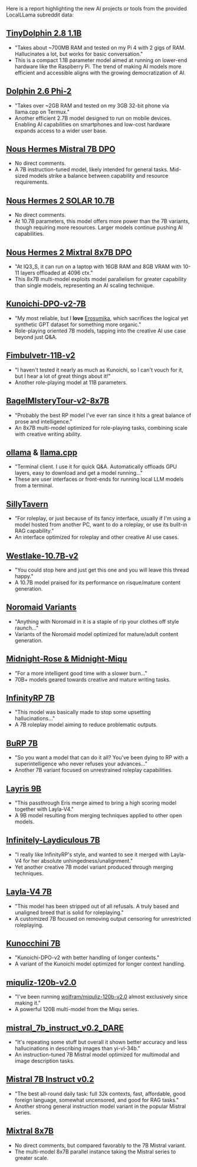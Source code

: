 Here is a report highlighting the new AI projects or tools from the provided LocalLLama subreddit data:

## [TinyDolphin 2.8 1.1B](https://huggingface.co/Crataco/TinyDolphin-2.8-1.1b-imatrix-GGUF)

- "Takes about ~700MB RAM and tested on my Pi 4 with 2 gigs of RAM. Hallucinates a lot, but works for basic conversation."
- This is a compact 1.1B parameter model aimed at running on lower-end hardware like the Raspberry Pi. The trend of making AI models more efficient and accessible aligns with the growing democratization of AI.

## [Dolphin 2.6 Phi-2](https://huggingface.co/TheBloke/dolphin-2_6-phi-2-GGUF)

- "Takes over ~2GB RAM and tested on my 3GB 32-bit phone via llama.cpp on Termux."
- Another efficient 2.7B model designed to run on mobile devices. Enabling AI capabilities on smartphones and low-cost hardware expands access to a wider user base.

## [Nous Hermes Mistral 7B DPO](https://huggingface.co/Crataco/Nous-Hermes-2-Mistral-7B-DPO-imatrix-GGUF)

- No direct comments.
- A 7B instruction-tuned model, likely intended for general tasks. Mid-sized models strike a balance between capability and resource requirements.

## [Nous Hermes 2 SOLAR 10.7B](https://huggingface.co/TheBloke/Nous-Hermes-2-SOLAR-10.7B-GGUF)

- No direct comments.
- At 10.7B parameters, this model offers more power than the 7B variants, though requiring more resources. Larger models continue pushing AI capabilities.

## [Nous Hermes 2 Mixtral 8x7B DPO](https://huggingface.co/mradermacher/Nous-Hermes-2-Mixtral-8x7B-DPO-i1-GGUF)

- "At IQ3_S, it can run on a laptop with 16GB RAM and 8GB VRAM with 10-11 layers offloaded at 4096 ctx."
- This 8x7B multi-model exploits model parallelism for greater capability than single models, representing an AI scaling technique.

## [Kunoichi-DPO-v2-7B](https://huggingface.co/brittlewis12/Kunoichi-DPO-v2-7B-GGUF)

- "My most reliable, but I **love** [Erosumika](https://huggingface.co/Lewdiculous/Erosumika-7B-GGUF-IQ-Imatrix), which sacrifices the logical yet synthetic GPT dataset for something more organic."
- Role-playing oriented 7B models, tapping into the creative AI use case beyond just Q&A.

## [Fimbulvetr-11B-v2](https://huggingface.co/mradermacher/Fimbulvetr-11B-v2-i1-GGUF)

- "I haven't tested it nearly as much as Kunoichi, so I can't vouch for it, but I hear a lot of great things about it!"
- Another role-playing model at 11B parameters.

## [BagelMIsteryTour-v2-8x7B](https://huggingface.co/ycros/BagelMIsteryTour-v2-8x7B-GGUF)

- "Probably the best RP model I've ever ran since it hits a great balance of prose and intelligence."
- An 8x7B multi-model optimized for role-playing tasks, combining scale with creative writing ability.

## [ollama](https://github.com/ollama/ollama) & [llama.cpp](https://github.com/ggerganov/llama.cpp)

- "Terminal client. I use it for quick Q&A. Automatically offloads GPU layers, easy to download and get a model running..."
- These are user interfaces or front-ends for running local LLM models from a terminal.

## [SillyTavern](https://github.com/SillyTavern/SillyTavern)

- "For roleplay, or just because of its fancy interface, usually if I'm using a model hosted from another PC, want to do a roleplay, or use its built-in RAG capability."
- An interface optimized for roleplay and other creative AI use cases.

## [Westlake-10.7B-v2](https://huggingface.co/Westlake-10.7B-v2)

- "You could stop here and just get this one and you will leave this thread happy."
- A 10.7B model praised for its performance on risque/mature content generation.

## [Noromaid Variants](https://huggingface.co/Crataco/TinyDolphin-2.8-1.1b-imatrix-GGUF)

- "Anything with Noromaid in it is a staple of rip your clothes off style raunch..."
- Variants of the Noromaid model optimized for mature/adult content generation.

## [Midnight-Rose & Midnight-Miqu](https://huggingface.co/Midnight-Miqu)

- "For a more intelligent good time with a slower burn..."
- 70B+ models geared towards creative and mature writing tasks.

## [InfinityRP 7B](https://huggingface.co/Endevor/InfinityRP-v1-7B)

- "This model was basically made to stop some upsetting hallucinations..."
- A 7B roleplay model aiming to reduce problematic outputs.

## [BuRP 7B](https://huggingface.co/ChaoticNeutrals/BuRP_7B)

- "So you want a model that can do it all? You've been dying to RP with a superintelligence who never refuses your advances..."
- Another 7B variant focused on unrestrained roleplay capabilities.

## [Layris 9B](https://huggingface.co/ChaoticNeutrals/Layris_9B)

- "This passthrough Eris merge aimed to bring a high scoring model together with Layla-V4."
- A 9B model resulting from merging techniques applied to other open models.

## [Infinitely-Laydiculous 7B](https://huggingface.co/Nitral-AI/Infinitely-Laydiculous-7B)

- "I really like InfinityRP's style, and wanted to see it merged with Layla-V4 for her absolute unhingedness/unalignment."
- Yet another creative 7B model variant produced through merging techniques.

## [Layla-V4 7B](https://huggingface.co/l3utterfly/mistral-7b-v0.1-layla-v4)

- "This model has been stripped out of all refusals. A truly based and unaligned breed that is solid for roleplaying."
- A customized 7B focused on removing output censoring for unrestricted roleplaying.

## [Kunocchini 7B](https://huggingface.co/Nitral-AI/Kunocchini-7b-128k-test)

- "Kunoichi-DPO-v2 with better handling of longer contexts."
- A variant of the Kunoichi model optimized for longer context handling.

## [miquliz-120b-v2.0](https://huggingface.co/wolfram/miquliz-120b-v2.0)

- "I've been running [wolfram/miquliz-120b-v2.0](https://huggingface.co/wolfram/miquliz-120b-v2.0) almost exclusively since making it."
- A powerful 120B multi-model from the Miqu series.

## [mistral_7b_instruct_v0.2_DARE](https://huggingface.co/mistral_7b_instruct_v0.2_DARE)

- "It's repeating some stuff but overall it shown better accuracy and less hallucinations in describing images than yi-vl-34b."
- An instruction-tuned 7B Mistral model optimized for multimodal and image description tasks.

## [Mistral 7B Instruct v0.2](https://huggingface.co/mistral_7b_instruct_v0.2)

- "The best all-round daily task: full 32k contexts, fast, affordable, good foreign language, somewhat uncensored, and good for RAG tasks."
- Another strong general instruction model variant in the popular Mistral series.

## [Mixtral 8x7B](https://huggingface.co/ycros/BagelMIsteryTour-v2-8x7B-GGUF)

- No direct comments, but compared favorably to the 7B Mistral variant.
- The multi-model 8x7B parallel instance taking the Mistral series to greater scale.
